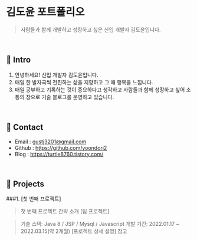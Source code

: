 # 김도윤 포트폴리오 
>사람들과 함께 개발하고 성장하고 싶은 신입 개발자 김도윤입니다.

</br>

## 📌 Intro
1. 안녕하세요! 신입 개발자 김도윤입니다. 
2. 매일 한 발자국씩 전진하는 삶을 지향하고 그 때 행복을 느낍니다.
3. 매일 공부하고 기록하는 것이 중요하다고 생각하고 사람들과 함께 성장하고 싶어 소통의 창으로 기술 블로그를 운영하고 있습니다. 

</br>

## 📌 Contact
- Email    : gustj3201@gmail.com
- Github   : https://github.com/yoondori2
- Blog     : https://turtle8760.tistory.com/

</br>

## 📌 Projects
###1. [첫 번째 프로젝트]
>첫 번째 프로젝트 간략 소개 [팀 프로젝트]

>기술 스택: 
>Java 8 / JSP / Mysql / Javascript
>개발 기간: 2022.01.17 ~ 2022.03.15(약 2개월)
>[프로젝트 상세 설명] 참고
